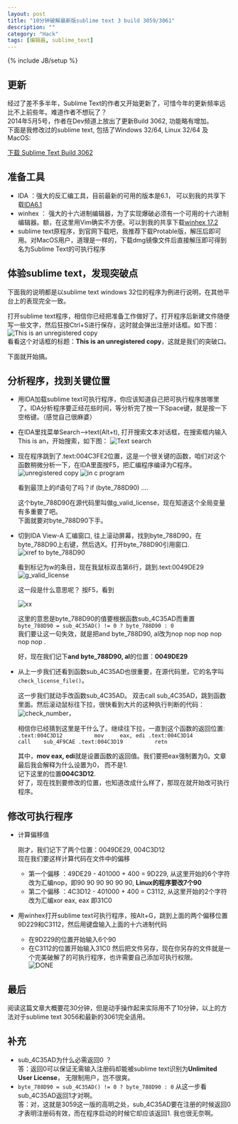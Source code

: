 ```yaml
---
layout: post
title: "10分钟破解最新版sublime text 3 build 3059/3061"
description: ""
category: "Hack"
tags: [编辑器, sublime_text]
---
```

{% include JB/setup %}

更新
----
经过了差不多半年，Sublime Text的作者又开始更新了，可惜今年的更新频率远比不上前些年。难道作者不想玩了？    
2014年5月5号，作者在Dev频道上放出了更新Build 3062, 功能略有增加。    
下面是我修改过的sublime text, 包括了Windows 32/64, Linux 32/64 及 MacOS:

[下载 Sublime Text Build 3062](https://www.dropbox.com/sh/t9cwttass0tw16w/AACwOJ-gJdbU8EFBETXCiXmia)

准备工具
----
* IDA ：强大的反汇编工具，目前最新的可用的版本是6.1， 可以到我的共享下载[IDA6.1](http://yun.baidu.com/share/link?shareid=1536167225&uk=2986591212)
* winhex ： 强大的十六进制编辑器，为了实现爆破必须有一个可用的十六进制编辑器。额，在这里用Vim确实不方便。可以到我的共享下载[winhex 17.2](http://yun.baidu.com/share/link?shareid=1008007072&uk=2986591212)
* sublime text原程序，到官网下载吧，我推荐下载Protable版，解压后即可用。对MacOS用户，道理是一样的，下载dmg镜像文件后直接解压即可得到名为Sublime Text的可执行程序

体验sublime text，发现突破点
----
下面我的说明都是以sublime text windows 32位的程序为例进行说明，在其他平台上的表现完全一致。    

打开sublime text程序，相信你已经把准备工作做好了。打开程序后新建文件随便写一些文字，然后狂按Ctrl+S进行保存，这时就会弹出注册对话框。如下图：
![This is an unregistered copy](https://dl.dropboxusercontent.com/u/6893139/images/sublime_text_3059_crack/2013-12-24_172542.png)    
看看这个对话框的标题：**This is an unregistered copy**，这就是我们的突破口。    

下面就开始搞。

分析程序，找到关键位置
----
- 用IDA加载sublime text可执行程序，你应该知道自己把可执行程序放哪里了。IDA分析程序要正经花些时间，等分析完了按一下Space键，就是按一下空格键。（感觉自己很麻婆）

- 在IDA里找菜单Search-->text(Alt+t), 打开搜索文本对话框，在搜索框内输入This is an，开始搜索，如下图：
![Text search](https://dl.dropboxusercontent.com/u/6893139/images/sublime_text_3059_crack/2013-12-24_174231.png)

- 现在程序跳到了.text:004C3FE2位置，这是一个很关键的函数，咱们对这个函数稍微分析一下，在IDA里面按F5，把汇编程序编译为C程序。
    ![unregistered copy](https://dl.dropboxusercontent.com/u/6893139/images/sublime_text_3059_crack/2013-12-24_174651.png)
	![in c program](https://dl.dropboxusercontent.com/u/6893139/images/sublime_text_3059_crack/2013-12-24_174936.png)

    看到最顶上的if语句了吗？if (byte_788D90) ....     

    这个byte_788D90在源代码里叫做g_valid_license，现在知道这个全局变量有多重要了吧。    
	下面就要对byte_788D90下手。

- 切到IDA View-A 汇编窗口, 往上滚动屏幕，找到byte_788D90，在byte_788D90上右键，然后选X。打开byte_788D90引用窗口. 
    ![xref to byte_788D90](https://dl.dropboxusercontent.com/u/6893139/images/sublime_text_3059_crack/2013-12-24_175646.png)

    看到标记为w的条目，现在我鼠标双击第6行，跳到.text:0049DE29
	![g_valid_license](https://dl.dropboxusercontent.com/u/6893139/images/sublime_text_3059_crack/2013-12-24_183849.png)

	这一段是什么意思呢？    按F5，看到

	![xx](https://dl.dropboxusercontent.com/u/6893139/images/sublime_text_3059_crack/2013-12-24_184038.png)

	这里的意思是byte_788D90的值要根据函数sub_4C35AD而重置
	`byte_788D90 = sub_4C35AD() != 0 ? byte_788D90 : 0`    
	我们要让这一句失效，就是把and byte_788D90, al改为nop nop nop nop nop nop .    

	好，现在我们记下**and byte_788D90, al**的位置：**0049DE29**

- 从上一步我们还看到函数sub_4C35AD也很重要，在源代码里，它的名字叫`check_license_file()`。    

    这一步我们就动手改函数sub_4C35AD。
	双击call sub_4C35AD，跳到函数里面。然后滚动鼠标往下拉，很快看到大片的这种执行判断的代码：      
	![check_number](https://dl.dropboxusercontent.com/u/6893139/images/sublime_text_3059_crack/2013-12-24_184959.png)，

	相信你已经猜到这里是干什么了。继续往下拉，一直到这个函数的返回位置:
`
    .text:004C3D12          mov     eax, edi
	.text:004C3D14          call    sub_4F9CAE
	.text:004C3D19          retn
`

    其中，**mov eax, edi**就是设置函数的返回值。我们要把eax强制置为0。文章最后我会解释为什么设置为0， 而不是1.     
	记下这里的位置**004C3D12**.    
    好了，现在找到要修改的位置，也知道改成什么样了，那现在就开始改可执行程序。

修改可执行程序
----
- 计算偏移值

	刚才，我们记下了两个位置：0049DE29, 004C3D12        
	现在我们要这样计算代码在文件中的偏移    
	- 第一个偏移 ：49DE29 - 401000 + 400 = 9D229, 从这里开始的6个字符改为汇编nop，即90 90 90 90 90 90, **Linux的程序要改7个90**   
	- 第二个偏移 ：4C3D12 - 401000 + 400 = C3112, 从这里开始的2个字符改为汇编xor eax, eax 即31C0

- 用winhex打开sublime text可执行程序，按Alt+G，跳到上面的两个偏移位置 9D229和C3112，然后用键盘输入上面的十六进制代码
    - 在9D229的位置开始输入6个90
    - 在C3112的位置开始输入31C0
	然后把文件另存，现在你另存的文件就是一个完美破解了的可执行程序，也许需要自己添加可执行权限。     
	![DONE](https://dl.dropboxusercontent.com/u/6893139/images/sublime_text_3059_crack/2013-12-24_192256.png)

最后
----
阅读这篇文章大概要花30分钟，但是动手操作起来实际用不了10分钟，以上的方法对于sublime text 3056和最新的3061完全适用。


补充
----
* sub_4C35AD为什么必需返回0 ？    
答：返回0可以保证无需输入注册码却能被sublime text识别为**Unlimited User License**， 无限制用户，岂不很爽。
* `byte_788D90 = sub_4C35AD() != 0 ? byte_788D90 : 0` 从这一步看sub_4C35AD返回1才对啊。    
答：对，这就是3059这一版的高明之处，sub_4C35AD要在注册的时候返回0才表明注册码有效，而在程序启动的时候它却应该返回1. 我也很无奈啊。


